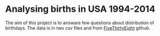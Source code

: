 # Analysing births in USA 1994-2014

The aim of this project is to answare few questions about distribution of birthdays. The data is in two csv files and from [FiveThirtyEight](https://github.com/fivethirtyeight/data/tree/master/births) github.

